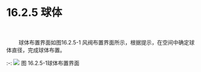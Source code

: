 # 16.2.5 球体
<br/>

&emsp;&emsp; 球体布置界面如图16.2.5-1 风阀布置界面所示，根据提示，在空间中确定球体直径，完成球体布置。

:-: ![](images/16.2.5.1.png)
图 16.2.5\-1球体布置界面
